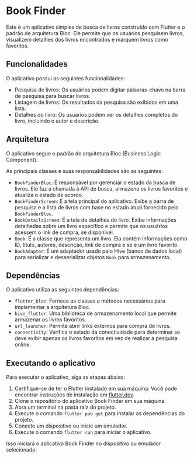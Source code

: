 # Book Finder

Este é um aplicativo simples de busca de livros construído com Flutter e o padrão de arquitetura Bloc. Ele permite que os usuários pesquisem livros, visualizem detalhes dos livros encontrados e marquem livros como favoritos.

## Funcionalidades

O aplicativo possui as seguintes funcionalidades:

- Pesquisa de livros: Os usuários podem digitar palavras-chave na barra de pesquisa para buscar livros.
- Listagem de livros: Os resultados da pesquisa são exibidos em uma lista.
- Detalhes do livro: Os usuários podem ver os detalhes completos do livro, incluindo o autor e descrição.

## Arquitetura

O aplicativo segue o padrão de arquitetura Bloc (Business Logic Component).

As principais classes e suas responsabilidades são as seguintes:

- `BookFinderBloc`: É responsável por gerenciar o estado da busca de livros. Ele faz a chamada à API de busca, armazena os livros favoritos e atualiza o estado de acordo.
- `BookFinderScreen`: É a tela principal do aplicativo. Exibe a barra de pesquisa e a lista de livros com base no estado atual fornecido pelo `BookFinderBloc`.
- `BookDetailsScreen`: É a tela de detalhes do livro. Exibe informações detalhadas sobre um livro específico e permite que os usuários acessem o link de compra, se disponível.
- `Book`: É a classe que representa um livro. Ela contém informações como ID, título, autores, descrição, link de compra e se é um livro favorito.
- `BookAdapter`: É um adaptador usado pelo Hive (banco de dados local) para serializar e desserializar objetos `Book` para armazenamento.

## Dependências

O aplicativo utiliza as seguintes dependências:

- `flutter_bloc`: Fornece as classes e métodos necessários para implementar a arquitetura Bloc.
- `hive_flutter`: Uma biblioteca de armazenamento local que permite armazenar os livros favoritos.
- `url_launcher`: Permite abrir links externos para compra de livros.
- `connectivity`: Verifica o estado da conectividade para determinar se deve exibir apenas os livros favoritos em vez de realizar a pesquisa online.

## Executando o aplicativo

Para executar o aplicativo, siga as etapas abaixo:

1. Certifique-se de ter o Flutter instalado em sua máquina. Você pode encontrar instruções de instalação em [flutter.dev](https://flutter.dev).
2. Clone o repositório do aplicativo Book Finder em sua máquina.
3. Abra um terminal na pasta raiz do projeto.
4. Execute o comando `flutter pub get` para instalar as dependências do projeto.
5. Conecte um dispositivo ou inicie um emulador.
6. Execute o comando `flutter run` para iniciar o aplicativo.

Isso iniciará o aplicativo Book Finder no dispositivo ou emulador selecionado.
